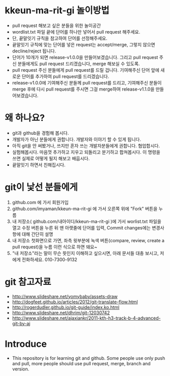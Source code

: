 # kkeun-ma-rit-gi 놀이방법
* pull request 해보고 싶은 분들을 위한 놀이공간
* wordlist.txt 파일 끝에 단어를 하나만 넣어서 pull request 해주세요.
* 단, 끝말잇기 규칙을 참고하여 단어를 선정해주세요.
* 끝말잇기 규칙에 맞는 단어를 넣은 request는 accept/merge, 그렇지 않으면 decline/reject 됩니다.
* 단어가 10개가 되면 release-v1.0.0을 만들어보겠습니다. 그리고 pull request 주신 분들에게도 pull request 드리겠습니다, merge 해보실 수 있도록. 
* pull request 주신 분들에게 pull request를 드릴 겁니다. 기여해주신 단어 앞에 새로운 단어를 추가하여 pull request를 드리겠습니다.
* release-v1.0.0에 기여해주신 분들께 pull request를 드리고, 기여해주신 분들이 merge 후에 다시 pull request를 주시면 그걸 merge하여 release-v1.1.0을 만들어보겠습니다.

# 왜 하나요?
* git과 github을 경험해 봅시다.
* 개발자가 아닌 분들에게 권합니다. 개발자와 이야기 할 수 있게 됩니다.
* 아직 git을 안 써봤거나, 쓰지만 혼자 쓰는 개발자분들에게 권합니다. 협업합시다.
* 실험해봅시다. 마음껏 추가하고 지우고 되돌리고 분기하고 합쳐봅시다. 이 명령을 쓰면 실제로 어떻게 될지 해보고 배웁시다.
* 끝말잇기 하면서 친해집시다.

# git이 낯선 분들에게
1. github.com 에 가서 회원가입
1. github.com/imyaman/kkeun-ma-rit-gi 에 가서 오른쪽 위에 "Fork" 버튼을 누름
1. 내 저장소( github.com/내아이디/kkeun-ma-rit-gi )에 가서 worlist.txt 파일을 열고 수정 버튼을 누른 뒤 맨 아랫줄에 단어를 입력, Commit changes에는 변경사항에 대해 간단히 설명
1. 내 저장소 첫화면으로 가면, 좌측 윗부분에 녹색 버튼(compare, review, create a pull request)을 누름
이런 식으로 하면 돼요~
1. "내 저장소"라는 말이 무슨 뜻인지 이해하고 싶으시면, 아래 문서들 대충 보시고, 저에게 전화하세요. 010-7300-9132

# git 참고자료
* http://www.slideshare.net/yomybaby/assets-draw
* http://dogfeet.github.io/articles/2012/git-translate-flow.html
* http://rogerdudler.github.io/git-guide/index.ko.html
* http://www.slideshare.net/dhrim/git-12030742
* http://www.slideshare.net/ajaxiankr/2011-kth-h3-track-b-4-advanced-git-by-aj

# Introduce
* This repository is for learning git and github. Some people use only push and pull, more people should use pull request, merge, branch and version.
